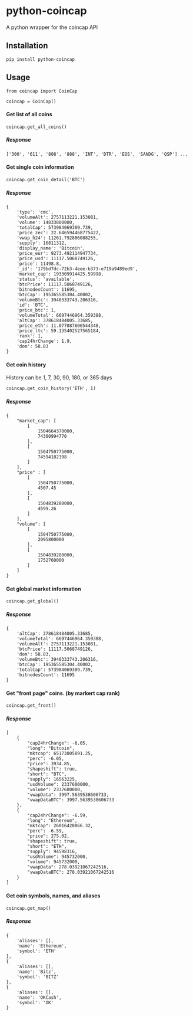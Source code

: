# python-coincap
A python wrapper for the coincap API




## Installation

```
pip install python-coincap
```

## Usage

```
from coincap import CoinCap

coincap = CoinCap()
```

 
#### Get list of all coins
 ```
 coincap.get_all_coins()
 ```
 
##### Response
```
['300', '611', '808', '888', 'INT', 'DTR', 'EOS', 'SANDG', 'QSP'] ...
```

#### Get single coin information
 ```
 coincap.get_coin_detail('BTC')
 ```
 
##### Response
```
{
	'type': 'cmc',
	'volumeAlt': 2757113221.153081,
	'volume': 14833800000,
	'totalCap': 573984069309.739,
	'price_zec': 22.646594468775422,
	'vwap_h24': 11261.792806088255,
	'supply': 16811312,
	'display_name': 'Bitcoin',
	'price_eur': 9273.492114947734,
	'price_usd': 11117.5068749126,
	'price': 11498.8,
	'_id': '179bd7dc-72b3-4eee-b373-e719a9489ed9',
	'market_cap': 193309914425.59998,
	'status': 'available',
	'btcPrice': 11117.5068749126,
	'bitnodesCount': 11695,
	'btcCap': 195365585304.40002,
	'volumeBtc': 3940333743.206316,
	'id': 'BTC',
	'price_btc': 1,
	'volumeTotal': 6697446964.359388,
	'altCap': 378618484005.33685,
	'price_eth': 11.077087606544348,
	'price_ltc': 59.135402527565184,
	'rank': 1,
	'cap24hrChange': 1.9,
	'dom': 58.83
}
```

#### Get coin history

History can be 1, 7, 30, 90, 180, or 365 days
 ```
 coincap.get_coin_history('ETH', 1)
 ```
 
##### Response
```
{
    "market_cap": [
        [
            1504664370000,  
            74300994770     
        ],
        [
            1504750775000,
            74594182198
        ]
    ],
    "price" : [
        [
            1504750775000,
            4507.45 
        ],
        [
            1504839280000,
            4599.26
        ]
    ],
    "volume": [
        [
            1504750775000,  
            2095800000   
        ],
        [
            1504839280000,
            1752760000
        ]
    ]
}
```

#### Get global market information
 ```
 coincap.get_global()
 ```
 
##### Response
```
{
	'altCap': 378618484005.33685,
	'volumeTotal': 6697446964.359388,
	'volumeAlt': 2757113221.153081,
	'btcPrice': 11117.5068749126,
	'dom': 58.83,
	'volumeBtc': 3940333743.206316,
	'btcCap': 195365585304.40002,
	'totalCap': 573984069309.739,
	'bitnodesCount': 11695
}
```

#### Get "front page" coins. (by markert cap rank)
 ```
 coincap.get_front()
 ```
 
##### Response
```
[
    {
        "cap24hrChange": -6.05,
        "long": "Bitcoin",
        "mktcap": 65173805891.25,
        "perc": -6.05,
        "price": 3934.85,
        "shapeshift": true,
        "short": "BTC",
        "supply": 16563225,
        "usdVolume": 2337600000,
        "volume": 2337600000,
        "vwapData": 3997.5639538606733,
        "vwapDataBTC": 3997.5639538606733
    },
    {
        "cap24hrChange": -6.59,
        "long": "Ethereum",
        "mktcap": 26016428866.32,
        "perc": -6.59,
        "price": 275.02,
        "shapeshift": true,
        "short": "ETH",
        "supply": 94598316,
        "usdVolume": 945732000,
        "volume": 945732000,
        "vwapData": 278.03921067242516,
        "vwapDataBTC": 278.03921067242516
    }
]
```

#### Get coin symbols, names, and aliases
 ```
 coincap.get_map()
 ```
 
##### Response
```
{
	'aliases': [],
	'name': 'Ethereum',
	'symbol': 'ETH'
}, 
{
	'aliases': [],
	'name': 'Bitz',
	'symbol': 'BITZ'
}, 
{
	'aliases': [],
	'name': 'OKCash',
	'symbol': 'OK'
}
```